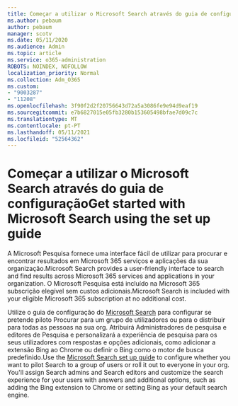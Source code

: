 ```yaml
---
title: Começar a utilizar o Microsoft Search através do guia de configuração
ms.author: pebaum
author: pebaum
manager: scotv
ms.date: 05/11/2020
ms.audience: Admin
ms.topic: article
ms.service: o365-administration
ROBOTS: NOINDEX, NOFOLLOW
localization_priority: Normal
ms.collection: Adm_O365
ms.custom:
- "9003287"
- "11208"
ms.openlocfilehash: 3f90f2d2f20756643d72a5a3086fe9e94d9eaf19
ms.sourcegitcommit: e7b6827015e05fb3280b153605498bfae7d09c7c
ms.translationtype: MT
ms.contentlocale: pt-PT
ms.lasthandoff: 05/11/2021
ms.locfileid: "52564362"
---
```

# <a name="get-started-with-microsoft-search-using-the-set-up-guide"></a><span data-ttu-id="b455b-102">Começar a utilizar o Microsoft Search através do guia de configuração</span><span class="sxs-lookup"><span data-stu-id="b455b-102">Get started with Microsoft Search using the set up guide</span></span>

<span data-ttu-id="b455b-103">A Microsoft Pesquisa fornece uma interface fácil de utilizar para procurar e encontrar resultados em Microsoft 365 serviços e aplicações da sua organização.</span><span class="sxs-lookup"><span data-stu-id="b455b-103">Microsoft Search provides a user-friendly interface to search and find results across Microsoft 365 services and applications in your organization.</span></span> <span data-ttu-id="b455b-104">O Microsoft Pesquisa está incluído na Microsoft 365 subscrição elegível sem custos adicionais.</span><span class="sxs-lookup"><span data-stu-id="b455b-104">Microsoft Search is included with your eligible Microsoft 365 subscription at no additional cost.</span></span> 

<span data-ttu-id="b455b-105">Utilize o guia de configuração do [Microsoft Search](https://go.microsoft.com/fwlink/?linkid=2156919) para configurar se pretende piloto Procurar para um grupo de utilizadores ou para o distribuir para todas as pessoas na sua org. Atribuirá Administradores de pesquisa e editores de Pesquisa e personalizará a experiência de pesquisa para os seus utilizadores com respostas e opções adicionais, como adicionar a extensão Bing ao Chrome ou definir o Bing como o motor de busca predefinido.</span><span class="sxs-lookup"><span data-stu-id="b455b-105">Use the [Microsoft Search set up guide](https://go.microsoft.com/fwlink/?linkid=2156919) to configure whether you want to pilot Search to a group of users or roll it out to everyone in your org. You'll assign Search admins and Search editors and customize the search experience for your users with answers and additional options, such as adding the Bing extension to Chrome or setting Bing as your default search engine.</span></span>